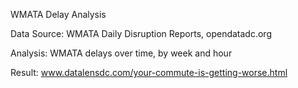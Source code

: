 WMATA Delay Analysis

Data Source: WMATA Daily Disruption Reports, opendatadc.org

Analysis: WMATA delays over time, by week and hour

Result: www.datalensdc.com/your-commute-is-getting-worse.html
